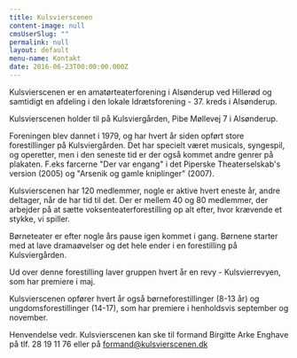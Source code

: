 ```yaml
---
title: Kulsvierscenen
content-image: null
cmsUserSlug: ""
permalink: null
layout: default
menu-name: Kontakt
date: 2016-06-23T00:00:00.000Z
---
```


Kulsvierscenen er en amatørteaterforening i Alsønderup ved Hillerød og samtidigt en afdeling i den lokale Idrætsforening - 37. kreds i Alsønderup.

Kulsvierscenen holder til på Kulsviergården, Pibe Møllevej 7 i Alsønderup.

Foreningen blev dannet i 1979, og har hvert år siden opført store forestillinger på Kulsviergården. Det har specielt været musicals, syngespil, og operetter, men i den seneste tid er der også kommet andre genrer på plakaten. F.eks farcerne "Der var engang" i det Piperske Theaterselskab's version (2005) og "Arsenik og gamle kniplinger" (2007).

Kulsvierscenen har 120 medlemmer, nogle er aktive hvert eneste år, andre deltager, når de har tid til det. Der er mellem 40 og 80 medlemmer, der arbejder på at sætte voksenteaterforestilling op alt efter, hvor krævende et stykke, vi spiller.

Børneteater er efter nogle års pause igen kommet i gang. Børnene starter med at lave dramaøvelser og det hele ender i en forestilling på Kulsviergården.

Ud over denne forestilling laver gruppen hvert år en revy - Kulsvierrevyen, som har premiere i maj.

Kulsvierscenen opfører hvert år også børneforestillinger (8-13 år) og ungdomsforestillinger (14-17), som har premiere i henholdsvis september og november.

Henvendelse vedr. Kulsvierscenen kan ske til formand Birgitte Arke Enghave på tlf. 28 19 11 76 eller på [formand@kulsvierscenen.dk](mailto:formand@kulsvierscenen.dk)

  